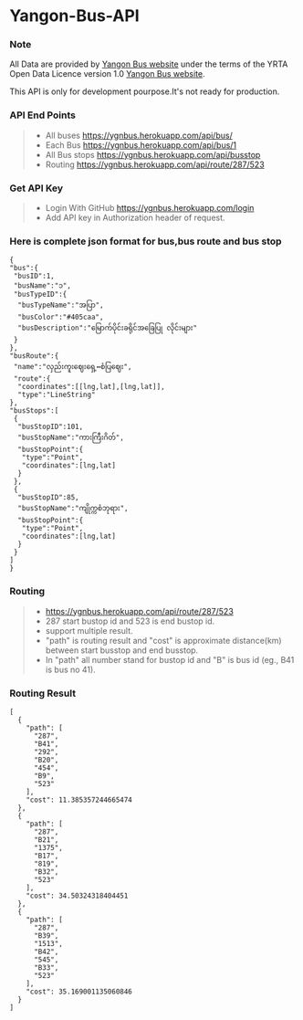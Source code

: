 # Yangon-Bus-API

### Note
All Data are provided by [Yangon Bus website](http://yangonbus.com/) under the terms of the YRTA Open Data Licence version 1.0 [Yangon Bus website](http://data.yangonbus.com/license.html).

This API is only for development pourpose.It's not ready for production.

### API End Points
 >* All buses https://ygnbus.herokuapp.com/api/bus/
 >* Each Bus https://ygnbus.herokuapp.com/api/bus/1 
 >* All Bus stops https://ygnbus.herokuapp.com/api/busstop 
 >* Routing https://ygnbus.herokuapp.com/api/route/287/523
 
 
### Get API Key
>* Login With GitHub https://ygnbus.herokuapp.com/login
>*  Add API key in Authorization header of request.

### Here is complete json format for bus,bus route and bus stop
	{
    "bus":{
     "busID":1,
     "busName":"၁",
     "busTypeID":{
      "busTypeName":"အပြာ",
      "busColor":"#405caa",
      "busDescription":"မြောက်ပိုင်းခရိုင်အခြေပြု လိုင်းများ"
     }
    },
    "busRoute":{
     "name":"လှည်းကူးဈေးရှေ့↔စံပြဈေး",
     "route":{
      "coordinates":[[lng,lat],[lng,lat]],
      "type":"LineString"
    },
    "busStops":[
     {
      "busStopID":101,
      "busStopName":"ကားကြီးဂိတ်",
      "busStopPoint":{
       "type":"Point",
       "coordinates":[lng,lat]
      }
     },
     {
      "busStopID":85,
      "busStopName":"ကျိုက္ကစံဘုရား",
      "busStopPoint":{
       "type":"Point",
       "coordinates":[lng,lat]
      }
     }
    ]
    }
    
### Routing
>* https://ygnbus.herokuapp.com/api/route/287/523
>* 287 start bustop id and 523 is end bustop id.
>* support multiple result.
>* "path" is routing result and "cost" is approximate distance(km) between start busstop and end busstop.
>* In "path" all number stand for bustop id and "B" is bus id (eg., B41 is bus no 41).

### Routing Result 

	[
	  {
	    "path": [
	      "287",
	      "B41",
	      "292",
	      "B20",
	      "454",
	      "B9",
	      "523"
	    ],
	    "cost": 11.385357244665474
	  },
	  {
	    "path": [
	      "287",
	      "B21",
	      "1375",
	      "B17",
	      "819",
	      "B32",
	      "523"
	    ],
	    "cost": 34.50324318404451
	  },
	  {
	    "path": [
	      "287",
	      "B39",
	      "1513",
	      "B42",
	      "545",
	      "B33",
	      "523"
	    ],
	    "cost": 35.169001135060846
	  }
	]

